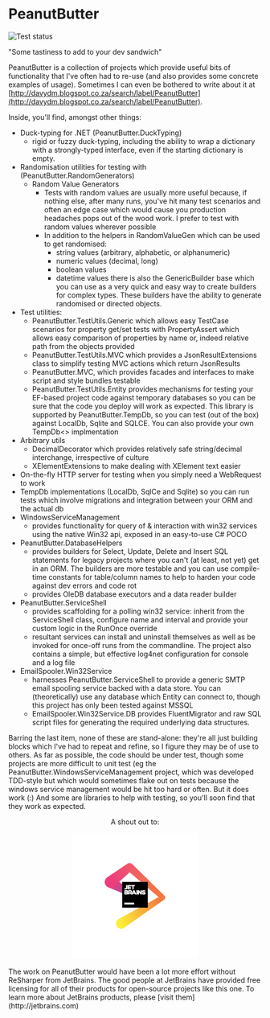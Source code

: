 PeanutButter
============
![Test status](https://github.com/fluffynuts/PeanutButter/workflows/Tests/badge.svg)

"Some tastiness to add to your dev sandwich"

PeanutButter is a collection of projects which provide useful
bits of functionality that I've often had to re-use (and also
provides some concrete examples of usage). Sometimes I can even
be bothered to write about it at
[http://davydm.blogspot.co.za/search/label/PeanutButter](http://davydm.blogspot.co.za/search/label/PeanutButter).

Inside, you'll find, amongst other things:

* Duck-typing for .NET (PeanutButter.DuckTyping)
  - rigid or fuzzy duck-typing, including the ability
    to wrap a dictionary with a strongly-typed interface,
    even if the starting dictionary is empty.
* Randomisation utilities for testing with (PeanutButter.RandomGenerators)
  - Random Value Generators
    - Tests with random values are usually more useful because,
      if nothing else, after many runs, you've hit many test
      scenarios and often an edge case which would cause you
      production headaches pops out of the wood work. I prefer
      to test with random values wherever possible
    - In addition to the helpers in RandomValueGen which can
      be used to get randomised:
      - string values (arbitrary, alphabetic, or alphanumeric)
      - numeric values (decimal, long)
      - boolean values
      - datetime values
      there is also the GenericBuilder base which you can use
      as a very quick and easy way to create builders for
      complex types. These builders have the ability to generate
      randomised or directed objects.
* Test utilities:
  - PeanutButter.TestUtils.Generic which allows easy TestCase
    scenarios for property get/set tests with PropertyAssert
    which allows easy comparison of properties by name or, indeed
    relative path from the objects provided
  - PeanutButter.TestUtils.MVC which provides a JsonResultExtensions
    class to simplify testing MVC actions which return JsonResults
  - PeanutButter.MVC, which provides facades and interfaces to make
    script and style bundles testable
  - PeanutButter.TestUtils.Entity provides mechanisms for testing
    your EF-based project code against temporary databases
    so you can be sure that the code you deploy will work as expected.
    This library is supported by PeanutButter.TempDb, so you can test
    (out of the box) against LocalDb, Sqlite and SQLCE. You can also
    provide your own TempDb<> implmentation
* Arbitrary utils
  - DecimalDecorator which provides relatively safe string/decimal
    interchange, irrespective of culture
  - XElementExtensions to make dealing with XElement text easier
* On-the-fly HTTP server for testing when you simply need a WebRequest
    to work
* TempDb implementations (LocalDb, SqlCe and Sqlite) so you can run
    tests which involve migrations and integration between your ORM
    and the actual db
* WindowsServiceManagement
  - provides functionality for query of & interaction with win32
    services using the native Win32 api, exposed in an easy-to-use
    C# POCO
* PeanutButter.DatabaseHelpers
  - provides builders for Select, Update, Delete and Insert SQL
    statements for legacy projects where you can't (at least, not
    yet) get in an ORM. The builders are more testable and you can
    use compile-time constants for table/column names to help to
    harden your code against dev errors and code rot
  - provides OleDB database executors and a data reader builder
* PeanutButter.ServiceShell
  - provides scaffolding for a polling win32 service: inherit
    from the ServiceShell class, configure name and interval
    and provide your custom logic in the RunOnce override
  - resultant services can install and uninstall themselves as
    well as be invoked for once-off runs from the commandline.
    The project also contains a simple, but effective log4net
    configuration for console and a log file
* EmailSpooler.Win32Service
  - harnesses PeanutButter.ServiceShell to provide a generic
    SMTP email spooling service backed with a data store. You
    can (theoretically) use any database which Entity can connect
    to, though this project has only been tested against MSSQL
  - EmailSpooler.Win32Service.DB provides FluentMigrator and
    raw SQL script files for generating the required underlying
    data structures.

Barring the last item, none of these are stand-alone: they're all
just building blocks which I've had to repeat and refine, so I
figure they may be of use to others. As far as possible, the code
should be under test, though some projects are more difficult to
unit test (eg the PeanutButter.WindowsServiceManagement project,
which was developed TDD-style but which would sometimes flake out
on tests because the windows service management would be hit too hard
or often. But it does work (:) And some are libraries to help with
testing, so you'll soon find that they work as expected.

<center>A shout out to:

![Jetbrains Logo](logo_JetBrains_4.png)
</center>
The work on PeanutButter would have been a lot more effort without
ReSharper from JetBrains. The good people at JetBrains have provided
free licensing for all of their products for open-source projects like
this one. To learn more about JetBrains products, please [visit them](http://jetbrains.com)
